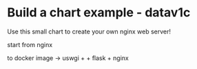 # Build a chart example - datav1c

Use this small chart to create your own nginx web server!



start from nginx 



to docker image -> uswgi + + flask + nginx

